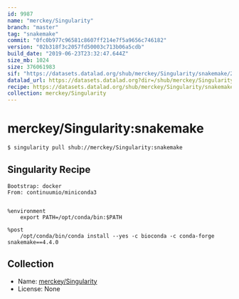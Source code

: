 ```yaml
---
id: 9987
name: "merckey/Singularity"
branch: "master"
tag: "snakemake"
commit: "0fc0b977c96581c8607ff214e7f5a9656c746182"
version: "02b318f3c2057fd50003c713b06a5cdb"
build_date: "2019-06-23T23:32:47.644Z"
size_mb: 1024
size: 376061983
sif: "https://datasets.datalad.org/shub/merckey/Singularity/snakemake/2019-06-23-0fc0b977-02b318f3/02b318f3c2057fd50003c713b06a5cdb.simg"
datalad_url: https://datasets.datalad.org?dir=/shub/merckey/Singularity/snakemake/2019-06-23-0fc0b977-02b318f3/
recipe: https://datasets.datalad.org/shub/merckey/Singularity/snakemake/2019-06-23-0fc0b977-02b318f3/Singularity
collection: merckey/Singularity
---
```


# merckey/Singularity:snakemake

```bash
$ singularity pull shub://merckey/Singularity:snakemake
```

## Singularity Recipe

```singularity
Bootstrap: docker
From: continuumio/miniconda3


%environment
    export PATH=/opt/conda/bin:$PATH

%post
    /opt/conda/bin/conda install --yes -c bioconda -c conda-forge snakemake==4.4.0
```

## Collection

 - Name: [merckey/Singularity](https://github.com/merckey/Singularity)
 - License: None

